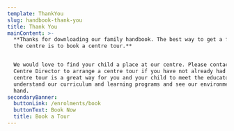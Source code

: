 ```yaml
---
template: ThankYou
slug: handbook-thank-you
title: Thank You
mainContent: >-
  **Thanks for downloading our family handbook. The best way to get a feel for
  the centre is to book a centre tour.**


  We would love to find your child a place at our centre. Please contact the
  Centre Director to arrange a centre tour if you have not already had one. A
  centre tour is a great way for you and your child to meet the educators,
  understand our curriculum and learning programs and see our environment first
  hand.
secondaryBanner:
  buttonLink: /enrolments/book
  buttonText: Book Now
  title: Book a Tour
---
```


